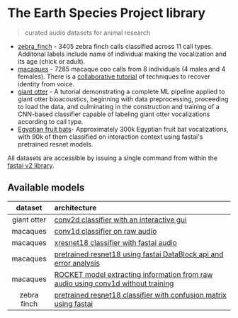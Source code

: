 # The Earth Species Project library

> curated audio datasets for animal research

* [zebra_finch](https://github.com/earthspecies/esp_library/tree/main/zebra_finch) - 3405 zebra finch calls classified across 11 call types. Additonal labels include name of individual making the vocalization and its age (chick or adult).
* [macaques](https://github.com/earthspecies/esp_library/tree/main/macaques) - 7285 macaque coo calls from 8 individuals (4 males and 4 females). There is a [collaborative tutorial](https://github.com/earthspecies/open_collaboration_on_audio_classification) of techniques to recover identity from voice.
* [giant otter](https://github.com/earthspecies/library/tree/main/giant_otter) - A tutorial demonstrating a complete ML pipeline applied to giant otter bioacoustics, beginning with data preprocessing, proceeding to load the data, and culminating in the construction and training of a CNN-based classifier capable of labeling giant otter vocalizations according to call type.
* [Egyptian fruit bats](https://github.com/earthspecies/library/tree/main/egyptian_fruit_bat)- Approximately 300k Egyptian fruit bat vocalizations, with 90k of them classified on interaction context using fastai's pretrained resnet models. 

All datasets are accessible by issuing a single command from within the [fastai v2 library](https://github.com/fastai/fastai2).

## Available models

| dataset | architecture |
| :----------: |:-------------|
| giant otter | [conv2d classifier with an interactive gui](https://github.com/earthspecies/library/blob/main/giant_otter/cnn-classifier-pipeline.ipynb)|
|macaques|[conv1d classifier on raw audio](https://github.com/earthspecies/library/blob/main/macaques/fastai2_audio_conv1d.ipynb)|
|macaques|[xresnet18 classifier with fastai audio](https://github.com/earthspecies/library/blob/main/macaques/fastai2_audio_xresnet18.ipynb)|
|macaques|[pretrained resnet18 using fastai DataBlock api and error analysis](https://github.com/earthspecies/library/blob/main/macaques/introduction.ipynb)|
|macaques|[ROCKET model extracting information from raw audio using conv1d without training](https://github.com/earthspecies/library/blob/main/macaques/ROCKET_Sound/MacaqueROCKET.ipynb)|
|zebra finch|[pretrained resnet18 classifier with confusion matrix using fastai](https://github.com/earthspecies/library/blob/main/zebra_finch/example_of_working_with_the_dataset.ipynb)|
